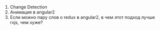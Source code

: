 1. Change Detection
2. Анимация в angular2
3. Если можно пару слов о redux в angular2, в чем этот подход лучше rxjs, чем хуже?
